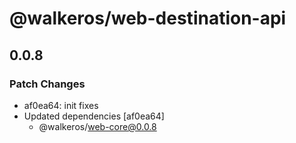 # @walkeros/web-destination-api

## 0.0.8

### Patch Changes

- af0ea64: init fixes
- Updated dependencies [af0ea64]
  - @walkeros/web-core@0.0.8
